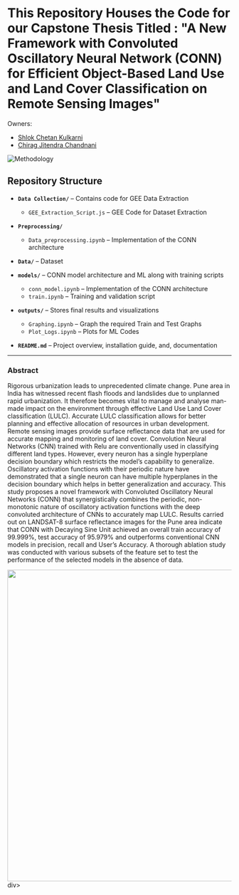 # This Repository Houses the Code for our Capstone Thesis Titled : "A New Framework with Convoluted Oscillatory Neural Network (CONN) for Efficient Object-Based Land Use and Land Cover Classification on Remote Sensing Images" 

Owners:
* [Shlok Chetan Kulkarni](https://github.com/Sckarge)
* [Chirag Jitendra Chandnani](https://github.com/chiragchandnani10)

![Methodology](https://github.com/user-attachments/assets/71a1b0ef-a1f2-4d98-a7c9-d6a9801b049e)



##  Repository Structure

- **`Data Collection/`** – Contains code for GEE Data Extraction
  - `GEE_Extraction_Script.js` – GEE Code for Dataset Extraction
- **`Preprocessing/`**
  - `Data_preprocessing.ipynb` – Implementation of the CONN architecture
- **`Data/`** – Dataset 
- **`models/`** – CONN model architecture and ML along with training scripts
  - `conn_model.ipynb` – Implementation of the CONN architecture
  - `train.ipynb` – Training and validation script

- **`outputs/`** – Stores final results and visualizations
  - `Graphing.ipynb` – Graph the required Train and Test Graphs
  - `Plot_Logs.ipynb` – Plots for ML Codes

- **`README.md`** – Project overview, installation guide, and, documentation

---
### Abstract  
Rigorous urbanization leads to unprecedented climate change. Pune area in India has witnessed recent flash floods and landslides due to unplanned rapid urbanization. It therefore becomes vital to manage and analyse man-made impact on the environment through effective Land Use Land Cover classification (LULC). Accurate LULC classification allows for better planning and effective allocation of resources in urban development. Remote sensing images provide surface reflectance data that are used for accurate mapping and monitoring of land cover. Convolution Neural Networks (CNN) trained with Relu are conventionally used in classifying different land types. However, every neuron has a single hyperplane decision boundary which restricts the model’s capability to generalize. Oscillatory activation functions with their periodic nature have demonstrated that a single neuron can have multiple hyperplanes in the decision boundary which helps in better generalization and accuracy. This study proposes a novel framework with Convoluted Oscillatory Neural Networks (CONN) that synergistically combines the periodic, non-monotonic nature of oscillatory activation functions with the deep convoluted architecture of CNNs to accurately map LULC. Results carried out on LANDSAT-8 surface reflectance images for the Pune area indicate that CONN with Decaying Sine Unit achieved an overall train accuracy of 99.999%, test accuracy of 95.979% and outperforms conventional CNN models in precision, recall and User’s Accuracy. A thorough ablation study was conducted with various subsets of the feature set to test the performance of the selected models in the absence of data.


<div align="center">
<img src="https://github.com/user-attachments/assets/648e2da6-83bb-4cae-8970-19eefebc3320" width="700" height="700">
</div>div>



